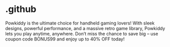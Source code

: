 # .github
Powkiddy is the ultimate choice for handheld gaming lovers! With sleek designs, powerful performance, and a massive retro game library, Powkiddy lets you play anytime, anywhere. Don’t miss the chance to save big – use coupon code BONUS99 and enjoy up to 40% OFF today!
